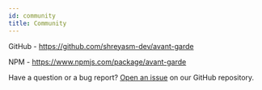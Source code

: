 ```yaml
---
id: community
title: Community
---
```


GitHub - https://github.com/shreyasm-dev/avant-garde

NPM - https://www.npmjs.com/package/avant-garde

Have a question or a bug report? [Open an issue](https://github.com/shreyasm-dev/avant-garde/issues/new) on our GitHub repository.
